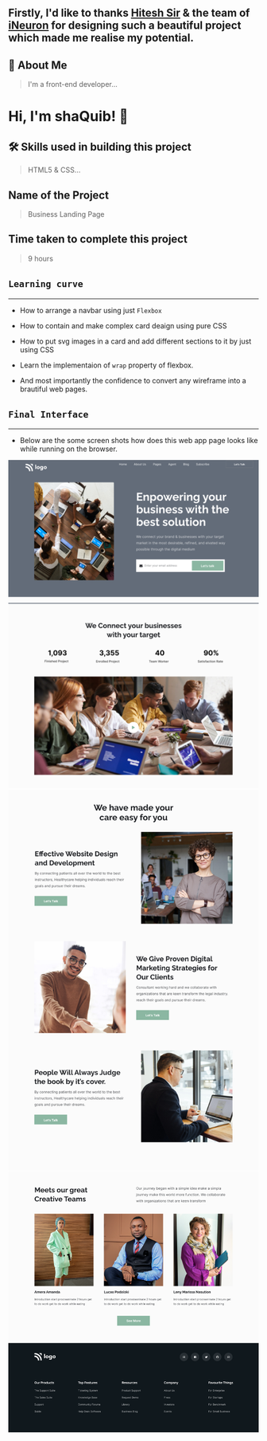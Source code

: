 ## Firstly, I'd like to thanks [Hitesh Sir](https://twitter.com/Hiteshdotcom) & the team of [iNeuron](https://ineuron.ai) for designing such a beautiful project which made me realise my potential.

## 🚀 About Me
>I'm a front-end developer...


# Hi, I'm shaQuib! 👋

## 🛠 Skills used in building this project
>HTML5 & CSS...

## Name of the Project

 > Business Landing Page
 
## Time taken to complete this project
> 9 hours

## `Learning curve`
***
 - How to arrange a navbar using just `Flexbox`
 - How to contain and make complex card deaign using pure CSS
 - How to put svg images in a card and add different sections to it by just using CSS
 - Learn the implementaion of `wrap` property of flexbox.

 - And most importantly the confidence to convert any wireframe into a brautiful web pages.

## `Final Interface`

*** 
- Below are the some screen shots how does this web app page looks like while running on the browser.


![localimages](./thumbnail/1.png)
![localimages](./thumbnail/2.png)
![localimages](./thumbnail/3.png)
![localimages](./thumbnail/4.png)


